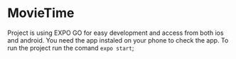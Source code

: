 # MovieTime

Project is using EXPO GO for easy development and access from both ios and android.
You need the app instaled on your phone to check the app.
To run the project run the comand `expo start`;
